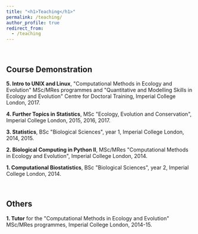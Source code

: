 ```yaml
---
title: "<h1>Teaching</h1>"
permalink: /teaching/
author_profile: true
redirect_from: 
  - /teaching
---
```


<br>
<h2><b>Course Demonstration</b></h2>

<b>5\. Intro to UNIX and Linux</b>, "Computational Methods in Ecology 
and Evolution" MSc/MRes programmes and "Quantitative and Modelling 
Skills in Ecology and Evolution" Centre for Doctoral Training, Imperial College 
London, 2017.

<b>4\. Further Topics in Statistics</b>, MSc "Ecology, Evolution and 
Conservation", Imperial College London, 2015, 2016, 2017.

<b>3\. Statistics</b>, BSc "Biological Sciences", year 1, Imperial 
College London, 2014, 2015.

<b>2\. Biological Computing in Python II</b>, MSc/MRes "Computational 
Methods in Ecology and Evolution", Imperial College London, 2014.

<b>1\. Computational Biostatistics</b>, BSc "Biological Sciences", year 2, 
Imperial College London, 2014.

<br>
<h2><b>Others</b></h2>

<b>1\. Tutor</b> for the "Computational Methods in Ecology and Evolution" 
MSc/MRes programmes, Imperial College London, 2014-15.

